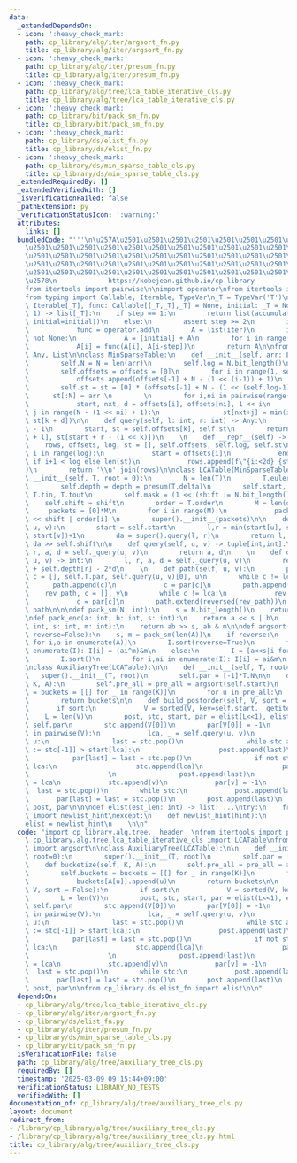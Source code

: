 ```yaml
---
data:
  _extendedDependsOn:
  - icon: ':heavy_check_mark:'
    path: cp_library/alg/iter/argsort_fn.py
    title: cp_library/alg/iter/argsort_fn.py
  - icon: ':heavy_check_mark:'
    path: cp_library/alg/iter/presum_fn.py
    title: cp_library/alg/iter/presum_fn.py
  - icon: ':heavy_check_mark:'
    path: cp_library/alg/tree/lca_table_iterative_cls.py
    title: cp_library/alg/tree/lca_table_iterative_cls.py
  - icon: ':heavy_check_mark:'
    path: cp_library/bit/pack_sm_fn.py
    title: cp_library/bit/pack_sm_fn.py
  - icon: ':heavy_check_mark:'
    path: cp_library/ds/elist_fn.py
    title: cp_library/ds/elist_fn.py
  - icon: ':heavy_check_mark:'
    path: cp_library/ds/min_sparse_table_cls.py
    title: cp_library/ds/min_sparse_table_cls.py
  _extendedRequiredBy: []
  _extendedVerifiedWith: []
  _isVerificationFailed: false
  _pathExtension: py
  _verificationStatusIcon: ':warning:'
  attributes:
    links: []
  bundledCode: "'''\n\u257A\u2501\u2501\u2501\u2501\u2501\u2501\u2501\u2501\u2501\u2501\
    \u2501\u2501\u2501\u2501\u2501\u2501\u2501\u2501\u2501\u2501\u2501\u2501\u2501\
    \u2501\u2501\u2501\u2501\u2501\u2501\u2501\u2501\u2501\u2501\u2501\u2501\u2501\
    \u2501\u2501\u2501\u2501\u2501\u2501\u2501\u2501\u2501\u2501\u2501\u2501\u2501\
    \u2501\u2501\u2501\u2501\u2501\u2501\u2501\u2501\u2501\u2501\u2501\u2501\u2501\
    \u2578\n             https://kobejean.github.io/cp-library               \n'''\n\
    from itertools import pairwise\n\nimport operator\nfrom itertools import accumulate\n\
    from typing import Callable, Iterable, TypeVar\n_T = TypeVar('T')\n\ndef presum(iter:\
    \ Iterable[_T], func: Callable[[_T,_T],_T] = None, initial: _T = None, step =\
    \ 1) -> list[_T]:\n    if step == 1:\n        return list(accumulate(iter, func,\
    \ initial=initial))\n    else:\n        assert step >= 2\n        if func is None:\n\
    \            func = operator.add\n        A = list(iter)\n        if initial is\
    \ not None:\n            A = [initial] + A\n        for i in range(step,len(A)):\n\
    \            A[i] = func(A[i], A[i-step])\n        return A\n\nfrom typing import\
    \ Any, List\n\nclass MinSparseTable:\n    def __init__(self, arr: List[Any]):\n\
    \        self.N = N = len(arr)\n        self.log = N.bit_length()\n        \n\
    \        self.offsets = offsets = [0]\n        for i in range(1, self.log):\n\
    \            offsets.append(offsets[-1] + N - (1 << (i-1)) + 1)\n            \n\
    \        self.st = st = [0] * (offsets[-1] + N - (1 << (self.log-1)) + 1)\n  \
    \      st[:N] = arr \n        \n        for i,ni in pairwise(range(self.log)):\n\
    \            start, nxt, d = offsets[i], offsets[ni], 1 << i\n            for\
    \ j in range(N - (1 << ni) + 1):\n                st[nxt+j] = min(st[k := start+j],\
    \ st[k + d])\n\n    def query(self, l: int, r: int) -> Any:\n        k = (r-l).bit_length()\
    \ - 1\n        start, st = self.offsets[k], self.st\n        return min(st[start\
    \ + l], st[start + r - (1 << k)])\n    \n    def __repr__(self) -> str:\n    \
    \    rows, offsets, log, st = [], self.offsets, self.log, self.st\n        for\
    \ i in range(log):\n            start = offsets[i]\n            end = offsets[i+1]\
    \ if i+1 < log else len(st)\n            rows.append(f\"{i:<2d} {st[start:end]}\"\
    )\n        return '\\n'.join(rows)\n\nclass LCATable(MinSparseTable):\n    def\
    \ __init__(self, T, root = 0):\n        N = len(T)\n        T.euler_tour(root)\n\
    \        self.depth = depth = presum(T.delta)\n        self.start, self.stop =\
    \ T.tin, T.tout\n        self.mask = (1 << (shift := N.bit_length()))-1\n    \
    \    self.shift = shift\n        order = T.order\n        M = len(order)\n   \
    \     packets = [0]*M\n        for i in range(M):\n            packets[i] = depth[i]\
    \ << shift | order[i] \n        super().__init__(packets)\n\n    def _query(self,\
    \ u, v):\n        start = self.start\n        l,r = min(start[u], start[v]), max(start[u],\
    \ start[v])+1\n        da = super().query(l, r)\n        return l, r, da & self.mask,\
    \ da >> self.shift\n\n    def query(self, u, v) -> tuple[int,int]:\n        l,\
    \ r, a, d = self._query(u, v)\n        return a, d\n    \n    def distance(self,\
    \ u, v) -> int:\n        l, r, a, d = self._query(u, v)\n        return self.depth[l]\
    \ + self.depth[r] - 2*d\n    \n    def path(self, u, v):\n        path, par, lca,\
    \ c = [], self.T.par, self.query(u, v)[0], u\n        while c != lca:\n      \
    \      path.append(c)\n            c = par[c]\n        path.append(lca)\n    \
    \    rev_path, c = [], v\n        while c != lca:\n            rev_path.append(c)\n\
    \            c = par[c]\n        path.extend(reversed(rev_path))\n        return\
    \ path\n\n\ndef pack_sm(N: int):\n    s = N.bit_length()\n    return s, (1<<s)-1\n\
    \ndef pack_enc(a: int, b: int, s: int):\n    return a << s | b\n    \ndef pack_dec(ab:\
    \ int, s: int, m: int):\n    return ab >> s, ab & m\n\ndef argsort(A: list[int],\
    \ reverse=False):\n    s, m = pack_sm(len(A))\n    if reverse:\n        I = [a<<s|i^m\
    \ for i,a in enumerate(A)]\n        I.sort(reverse=True)\n        for i,ai in\
    \ enumerate(I): I[i] = (ai^m)&m\n    else:\n        I = [a<<s|i for i,a in enumerate(A)]\n\
    \        I.sort()\n        for i,ai in enumerate(I): I[i] = ai&m\n    return I\n\
    \nclass AuxiliaryTree(LCATable):\n\n    def __init__(self, T, root=0):\n     \
    \   super().__init__(T, root)\n        self.par = [-1]*T.N\n\n    def bucketize(self,\
    \ K, A):\n        self.pre_all = pre_all = argsort(self.start)\n        self.buckets\
    \ = buckets = [[] for _ in range(K)]\n        for u in pre_all:\n            buckets[A[u]].append(u)\n\
    \        return buckets\n\n    def build_postorder(self, V, sort = False):\n \
    \       if sort:\n            V = sorted(V, key=self.start.__getitem__)\n    \
    \    L = len(V)\n        post, stc, start, par = elist(L<<1), elist(L), self.start,\
    \ self.par\n        stc.append(V[0])\n        par[V[0]] = -1\n        for u, v\
    \ in pairwise(V):\n            lca, _ = self.query(u, v)\n            if lca !=\
    \ u:\n                last = stc.pop()\n                while stc and start[top\
    \ := stc[-1]] > start[lca]:\n                    post.append(last)\n         \
    \           par[last] = last = stc.pop()\n                if not stc or top !=\
    \ lca:\n                    stc.append(lca)\n                    par[lca] = -1\n\
    \                    \n                post.append(last)\n                par[last]\
    \ = lca\n            stc.append(v)\n            par[v] = -1\n        \n      \
    \  last = stc.pop()\n        while stc:\n            post.append(last)\n     \
    \       par[last] = last = stc.pop()\n        post.append(last)\n        return\
    \ post, par\n\n\ndef elist(est_len: int) -> list: ...\ntry:\n    from __pypy__\
    \ import newlist_hint\nexcept:\n    def newlist_hint(hint):\n        return []\n\
    elist = newlist_hint\n    \n\n"
  code: "import cp_library.alg.tree.__header__\nfrom itertools import pairwise\nfrom\
    \ cp_library.alg.tree.lca_table_iterative_cls import LCATable\nfrom cp_library.alg.iter.argsort_fn\
    \ import argsort\n\nclass AuxiliaryTree(LCATable):\n\n    def __init__(self, T,\
    \ root=0):\n        super().__init__(T, root)\n        self.par = [-1]*T.N\n\n\
    \    def bucketize(self, K, A):\n        self.pre_all = pre_all = argsort(self.start)\n\
    \        self.buckets = buckets = [[] for _ in range(K)]\n        for u in pre_all:\n\
    \            buckets[A[u]].append(u)\n        return buckets\n\n    def build_postorder(self,\
    \ V, sort = False):\n        if sort:\n            V = sorted(V, key=self.start.__getitem__)\n\
    \        L = len(V)\n        post, stc, start, par = elist(L<<1), elist(L), self.start,\
    \ self.par\n        stc.append(V[0])\n        par[V[0]] = -1\n        for u, v\
    \ in pairwise(V):\n            lca, _ = self.query(u, v)\n            if lca !=\
    \ u:\n                last = stc.pop()\n                while stc and start[top\
    \ := stc[-1]] > start[lca]:\n                    post.append(last)\n         \
    \           par[last] = last = stc.pop()\n                if not stc or top !=\
    \ lca:\n                    stc.append(lca)\n                    par[lca] = -1\n\
    \                    \n                post.append(last)\n                par[last]\
    \ = lca\n            stc.append(v)\n            par[v] = -1\n        \n      \
    \  last = stc.pop()\n        while stc:\n            post.append(last)\n     \
    \       par[last] = last = stc.pop()\n        post.append(last)\n        return\
    \ post, par\n\nfrom cp_library.ds.elist_fn import elist\n\n"
  dependsOn:
  - cp_library/alg/tree/lca_table_iterative_cls.py
  - cp_library/alg/iter/argsort_fn.py
  - cp_library/ds/elist_fn.py
  - cp_library/alg/iter/presum_fn.py
  - cp_library/ds/min_sparse_table_cls.py
  - cp_library/bit/pack_sm_fn.py
  isVerificationFile: false
  path: cp_library/alg/tree/auxiliary_tree_cls.py
  requiredBy: []
  timestamp: '2025-03-09 09:15:44+09:00'
  verificationStatus: LIBRARY_NO_TESTS
  verifiedWith: []
documentation_of: cp_library/alg/tree/auxiliary_tree_cls.py
layout: document
redirect_from:
- /library/cp_library/alg/tree/auxiliary_tree_cls.py
- /library/cp_library/alg/tree/auxiliary_tree_cls.py.html
title: cp_library/alg/tree/auxiliary_tree_cls.py
---
```

